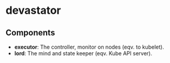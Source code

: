 # devastator

## Components
- **executor**: The controller, monitor on nodes (eqv. to kubelet).
- **lord**: The mind and state keeper (eqv. Kube API server).